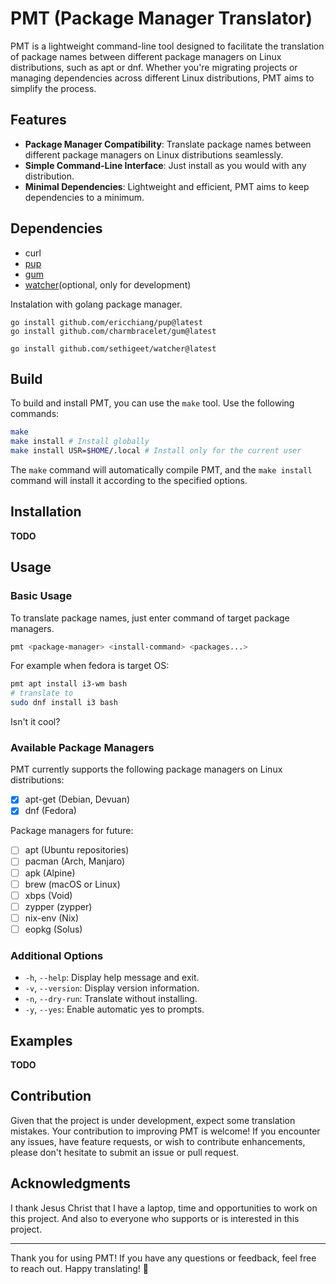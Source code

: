 # PMT (Package Manager Translator)

PMT is a lightweight command-line tool designed to facilitate the translation of package names between different package managers on Linux distributions, such as apt or dnf. Whether you're migrating projects or managing dependencies across different Linux distributions, PMT aims to simplify the process.

## Features

- **Package Manager Compatibility**: Translate package names between different package managers on Linux distributions seamlessly.
- **Simple Command-Line Interface**: Just install as you would with any distribution.
- **Minimal Dependencies**: Lightweight and efficient, PMT aims to keep dependencies to a minimum.

## Dependencies

- curl
- [pup](https://github.com/ericchiang/pup)
- [gum](https://github.com/charmbracelet/gum)
- [watcher](https://github.com/sethigeet/watcher)(optional, only for development)

Instalation with golang package manager.

```
go install github.com/ericchiang/pup@latest
go install github.com/charmbracelet/gum@latest
```
```
go install github.com/sethigeet/watcher@latest
```

## Build

To build and install PMT, you can use the `make` tool. Use the following commands:

```bash
make
make install # Install globally
make install USR=$HOME/.local # Install only for the current user
```

The `make` command will automatically compile PMT, and the `make install` command will install it according to the specified options.

## Installation

**TODO**

## Usage

### Basic Usage

To translate package names, just enter command of target package managers.

```bash
pmt <package-manager> <install-command> <packages...>
```

For example when fedora is target OS:

```bash
pmt apt install i3-wm bash
# translate to
sudo dnf install i3 bash
```
Isn't it cool?

### Available Package Managers

PMT currently supports the following package managers on Linux distributions:

- [X] apt-get (Debian, Devuan)
- [X] dnf (Fedora)

Package managers for future:

- [ ] apt (Ubuntu repositories)
- [ ] pacman (Arch, Manjaro)
- [ ] apk (Alpine)
- [ ] brew (macOS or Linux)
- [ ] xbps (Void)
- [ ] zypper (zypper)
- [ ] nix-env (Nix)
- [ ] eopkg (Solus)

### Additional Options

- `-h`, `--help`: Display help message and exit.
- `-v`, `--version`: Display version information.
- `-n`, `--dry-run`: Translate without installing.
- `-y`, `--yes`: Enable automatic yes to prompts.

## Examples

**TODO**

## Contribution

Given that the project is under development, expect some translation mistakes. Your contribution to improving PMT is welcome! If you encounter any issues, have feature requests, or wish to contribute enhancements, please don't hesitate to submit an issue or pull request.

## Acknowledgments

I thank Jesus Christ that I have a laptop, time and opportunities to work on this project. And also to everyone who supports or is interested in this project.

---

Thank you for using PMT! If you have any questions or feedback, feel free to reach out. Happy translating! 🚀
